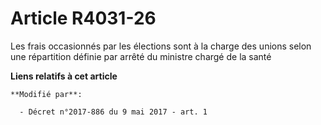 # Article R4031-26

Les frais occasionnés par les élections sont à la charge des unions selon une répartition définie par arrêté du ministre
chargé de la santé

**Liens relatifs à cet article**

	**Modifié par**:

	  - Décret n°2017-886 du 9 mai 2017 - art. 1
